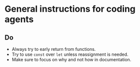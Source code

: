 # General instructions for coding agents

## Do

- Always try to early return from functions.
- Try to use `const` over `let` unless reassignment is needed.
- Make sure to focus on why and not how in documentation.

